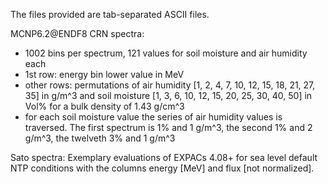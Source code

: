 The files provided are tab-separated ASCII files.

MCNP6.2@ENDF8 CRN spectra:
- 1002 bins per spectrum, 121 values for soil moisture and air humidity each
- 1st row: energy bin lower value in MeV
- other rows: permutations of air humidity [1, 2, 4, 7, 10, 12, 15, 18, 21, 27, 35] in g/m^3 and soil moisture [1, 3, 6, 10, 12, 15, 20, 25, 30, 40, 50] in Vol% for a bulk density of 1.43 g/cm^3
- for each soil moisture value the series of air humidity values is traversed. The first spectrum is 1% and 1 g/m^3, the second 1% and 2 g/m^3, the twelveth 3% and 1 g/m^3

Sato spectra:
Exemplary evaluations of EXPACs 4.08+ for sea level default NTP conditions with the columns energy [MeV] and flux [not normalized].
